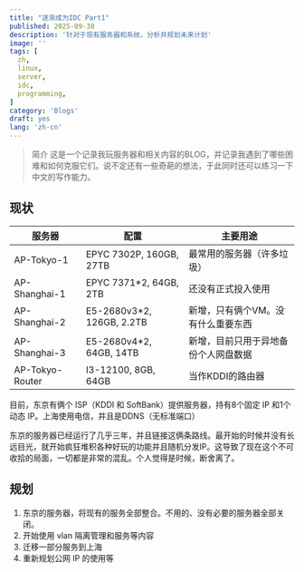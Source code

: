 ```yaml
---
title: "逐渐成为IDC Part1"
published: 2025-09-30
description: '针对于现有服务器和系统，分析并规划未来计划'
image: ''
tags: [
  zh,
  linux,
  server,
  idc,
  programming,
]
category: 'Blogs'
draft: yes
lang: 'zh-cn'
---
```


> 简介
> 这是一个记录我玩服务器和相关内容的BLOG，并记录我遇到了哪些困难和如何克服它们。说不定还有一些奇葩的想法，于此同时还可以练习一下中文的写作能力。

## 现状

| 服务器 |配置 |主要用途 |
| --- | --- | --- |
| AP-Tokyo-1 | EPYC 7302P, 160GB, 27TB | 最常用的服务器（许多垃圾）|
| AP-Shanghai-1 | EPYC 7371*2, 64GB, 2TB | 还没有正式投入使用 |
| AP-Shanghai-2 | E5-2680v3*2, 126GB, 2.2TB | 新增，只有俩个VM。没有什么重要东西 |
| AP-Shanghai-3 | E5-2680v4*2, 64GB, 14TB | 新增，目前只用于异地备份个人网盘数据 |
| AP-Tokyo-Router | I3-12100, 8GB, 64GB | 当作KDDI的路由器 |

目前，东京有俩个 ISP（KDDI 和 SoftBank）提供服务器，持有8个固定 IP 和1个动态 IP。上海使用电信，并且是DDNS（无标准端口）

东京的服务器已经运行了几乎三年，并且链接这俩条路线。最开始的时候并没有长远目光，就开始疯狂堆积各种好玩的功能并且随机分发IP。这导致了现在这个不可收拾的局面，一切都是非常的混乱。个人觉得是时候，断舍离了。

## 规划

1. 东京的服务器，将现有的服务全部整合。不用的、没有必要的服务器全部关闭。
2. 开始使用 vlan 隔离管理和服务等内容
3. 迁移一部分服务到上海
4. 重新规划公网 IP 的使用等
